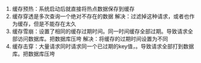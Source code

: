 1. 缓存预热：系统启动后就直接将热点数据保存到缓存
2. 缓存穿透是多次查询一个绝对不存在的数据
      解决：过滤掉这种请求，或者也作为缓存，但是不能存在太久
3. 缓存雪崩：设置了相同的缓存过期时间。同一时间缓存全部过期。导致请求全部访问数据库。把数据库压垮
      解决：将缓存的过期时间设置为不同
4. 缓存击穿：大量请求同时请求同一个已过期的key值，。导致请求全部打到数据库。把数据库压垮